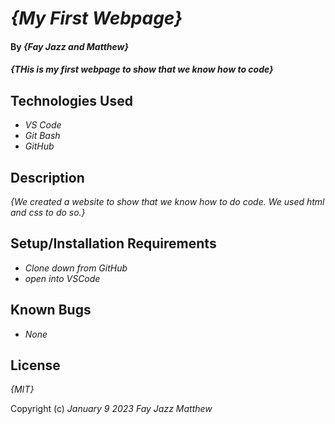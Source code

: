 # _{My First Webpage}_

#### By _**{Fay Jazz and Matthew}**_

#### _{THis is my first webpage to show that we know how to code}_

## Technologies Used

* _VS Code_
* _Git Bash_
* _GitHub_

## Description

_{We created a website to show that we know how to do code. We used html and css to do so.}_

## Setup/Installation Requirements

* _Clone down from GitHub_
* _open into VSCode_



## Known Bugs

* _None_

## License

_{MIT}_

Copyright (c) _January 9 2023_ _Fay Jazz Matthew_